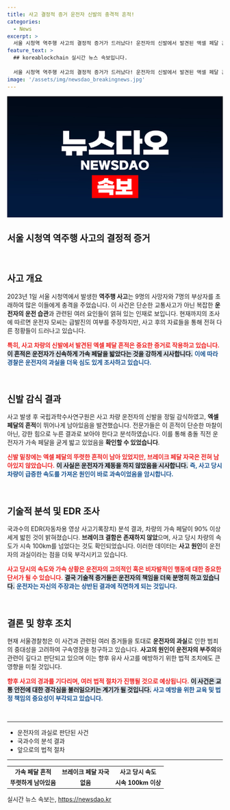 ```yaml
---
title: 사고 결정적 증거 운전자 신발의 충격적 흔적!
categories:
  - News
excerpt: >
  서울 시청역 역주행 사고의 결정적 증거가 드러났다! 운전자의 신발에서 발견된 액셀 페달 흔적이 급발진의 진실을 밝혀낼지 주목된다. 경찰은 운전자의 과실로 판단하며, 차씨는 여전히 주장 반박 중.
feature_text: >
  ## koreablockchain 실시간 뉴스 속보입니다.

  서울 시청역 역주행 사고의 결정적 증거가 드러났다! 운전자의 신발에서 발견된 액셀 페달 흔적이 급발진의 진실을 밝혀낼지 주목된다. 경찰은 운전자의 과실로 판단하며, 차씨는 여전히 주장 반박 중.
image: '/assets/img/newsdao_breakingnews.jpg'
---
```


<p><img src="/assets/img/newsdao_breakingnews.jpg" alt="koreablockchain 속보" /></p>

<h2 data-ke-size="size26">서울 시청역 역주행 사고의 결정적 증거</h2>

<p data-ke-size="size16">&nbsp;</p>

<h2 data-ke-size="size26">사고 개요</h2>

<p data-ke-size="size16">2023년 1일 서울 시청역에서 발생한 <b>역주행 사고</b>는 9명의 사망자와 7명의 부상자를 초래하여 많은 이들에게 충격을 주었습니다. 이 사건은 단순한 교통사고가 아닌 복잡한 <b>운전자의 운전 습관</b>과 관련된 여러 요인들이 얽혀 있는 인재로 보입니다. 현재까지의 조사에 따르면 운전자 모씨는 급발진의 여부를 주장하지만, 사고 후의 자료들을 통해 전혀 다른 정황들이 드러나고 있습니다.</p>

<p><b><span style="color: #ee2323;">특히, 사고 차량의 신발에서 발견된 엑셀 페달 흔적은 중요한 증거로 작용하고 있습니다.</span></b> <b><span style="background-color: #21538527;">이 흔적은 운전자가 신속하게 가속 페달을 밟았다는 것을 강하게 시사합니다.</span></b> <b><span style="color: #1a5490;">이에 따라 경찰은 운전자의 과실을 더욱 심도 있게 조사하고 있습니다.</span></b></p>

<p data-ke-size="size16">&nbsp;</p>

<h2 data-ke-size="size26">신발 감식 결과</h2>

<p data-ke-size="size16">사고 발생 후 국립과학수사연구원은 사고 차량 운전자의 신발을 정밀 감식하였고, <b>엑셀 페달의 흔적</b>이 뛰어나게 남아있음을 발견했습니다. 전문가들은 이 흔적이 단순한 마찰이 아닌, 강한 힘으로 누른 결과로 보아야 한다고 분석하였습니다. 이를 통해 충돌 직전 운전자가 가속 페달을 굳게 밟고 있었음을 <b>확인할 수 있었습니다</b>.</p>

<p><b><span style="color: #ee2323;">신발 밑창에는 엑셀 페달의 뚜렷한 흔적이 남아 있었지만, 브레이크 페달 자국은 전혀 남아있지 않았습니다.</span></b> <b><span style="background-color: #21538527;">이 사실은 운전자가 제동을 하지 않았음을 시사합니다.</span></b> <b><span style="color: #1a5490;">즉, 사고 당시 차량이 급증한 속도를 가져온 원인이 바로 과속이었음을 암시합니다.</span></b></p>

<p data-ke-size="size16">&nbsp;</p>

<h2 data-ke-size="size26">기술적 분석 및 EDR 조사</h2>

<p data-ke-size="size16">국과수의 EDR(자동차용 영상 사고기록장치) 분석 결과, 차량의 가속 페달이 90% 이상 세게 밟힌 것이 밝혀졌습니다. <b>브레이크 결함은 존재하지 않았</b>으며, 사고 당시 차량의 속도가 시속 100km를 넘었다는 것도 확인되었습니다. 이러한 데이터는 <b>사고 원인</b>이 운전자의 과실이라는 점을 더욱 부각시키고 있습니다.</p>

<p><b><span style="color: #ee2323;">사고 당시의 속도와 가속 상황은 운전자의 고의적인 혹은 비자발적인 행동에 대한 중요한 단서가 될 수 있습니다.</span></b> <b><span style="background-color: #21538527;">결국 기술적 증거들은 운전자의 책임을 더욱 분명히 하고 있습니다.</span></b> <b><span style="color: #1a5490;">운전자는 자신의 주장과는 상반된 결과에 직면하게 되는 것입니다.</span></b></p>

<p data-ke-size="size16">&nbsp;</p>

<h2 data-ke-size="size26">결론 및 향후 조치</h2>

<p data-ke-size="size16">현재 서울경찰청은 이 사건과 관련된 여러 증거들을 토대로 <b>운전자의 과실</b>로 인한 범죄의 중대성을 고려하여 구속영장을 청구하고 있습니다. <b>사고의 원인이 운전자의 부주의</b>와 관련이 깊다고 판단되고 있으며 이는 향후 유사 사고를 예방하기 위한 법적 조치에도 큰 영향을 미칠 것입니다.</p>

<p><b><span style="color: #ee2323;">향후 사고의 경과를 기다리며, 여러 법적 절차가 진행될 것으로 예상됩니다.</span></b> <b><span style="background-color: #21538527;">이 사건은 교통 안전에 대한 경각심을 불러일으키는 계기가 될 것입니다.</span></b> <b><span style="color: #1a5490;">사고 예방을 위한 교육 및 법정 책임의 중요성이 부각되고 있습니다.</span></b></p>

<p data-ke-size="size16">&nbsp;</p>

<hr/>

<ul>
    <li>운전자의 과실로 판단된 사건</li>
    <li>국과수의 분석 결과</li>
    <li>앞으로의 법적 절차</li>
</ul>

<hr/>

<table style="width: 100%;">
    <tr>
        <td style="text-align: center; height: 17px;"><b>가속 페달 흔적</b></td>
        <td style="text-align: center; height: 17px;"><b>브레이크 페달 자국</b></td>
        <td style="text-align: center; height: 17px;"><b>사고 당시 속도</b></td>
    </tr>
    <tr>
        <td style="text-align: center; height: 17px;"><b>뚜렷하게 남아있음</b></td>
        <td style="text-align: center; height: 17px;"><b>없음</b></td>
        <td style="text-align: center; height: 17px;"><b>시속 100km 이상</b></td>
    </tr>
</table>
실시간 뉴스 속보는, <a href="https://newsdao.kr" rel="dofollow">https://newsdao.kr</a>


